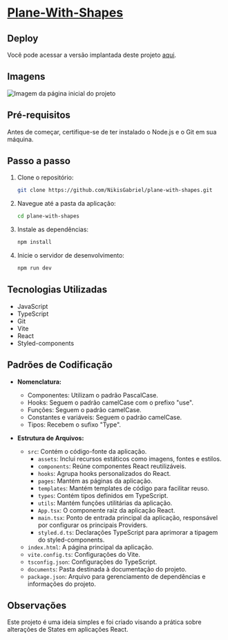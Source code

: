 # [Plane-With-Shapes](https://timely-pony-72338e.netlify.app/)

## Deploy

Você pode acessar a versão implantada deste projeto [aqui](https://timely-pony-72338e.netlify.app/).

## Imagens

![Imagem da página inicial do projeto](https://github.com/NikisGabriel/cart-react/blob/main/documents/cart-app-home.png)

## Pré-requisitos

Antes de começar, certifique-se de ter instalado o Node.js e o Git em sua máquina.

## Passo a passo

1. Clone o repositório:

   ```bash
   git clone https://github.com/NikisGabriel/plane-with-shapes.git
   ```

2. Navegue até a pasta da aplicação:

   ```bash
   cd plane-with-shapes
   ```

3. Instale as dependências:

   ```bash
   npm install
   ```

4. Inicie o servidor de desenvolvimento:

   ```bash
   npm run dev
   ```

## Tecnologias Utilizadas

- JavaScript
- TypeScript
- Git
- Vite
- React
- Styled-components

## Padrões de Codificação

- **Nomenclatura:**

  - Componentes: Utilizam o padrão PascalCase.
  - Hooks: Seguem o padrão camelCase com o prefixo "use".
  - Funções: Seguem o padrão camelCase.
  - Constantes e variáveis: Seguem o padrão camelCase.
  - Tipos: Recebem o sufixo "Type".

- **Estrutura de Arquivos:**
  - `src`: Contém o código-fonte da aplicação.
    - `assets`: Inclui recursos estáticos como imagens, fontes e estilos.
    - `components`: Reúne componentes React reutilizáveis.
    - `hooks`: Agrupa hooks personalizados do React.
    - `pages`: Mantém as páginas da aplicação.
    - `templates`: Mantém templates de código para facilitar reuso.
    - `types`: Contém tipos definidos em TypeScript.
    - `utils`: Mantém funções utilitárias da aplicação.
    - `App.tsx`: O componente raiz da aplicação React.
    - `main.tsx`: Ponto de entrada principal da aplicação, responsável por configurar os principais Providers.
    - `styled.d.ts`: Declarações TypeScript para aprimorar a tipagem do styled-components.
  - `index.html`: A página principal da aplicação.
  - `vite.config.ts`: Configurações do Vite.
  - `tsconfig.json`: Configurações do TypeScript.
  - `documents`: Pasta destinada à documentação do projeto.
  - `package.json`: Arquivo para gerenciamento de dependências e informações do projeto.

## Observações

Este projeto é uma ideia simples e foi criado visando a prática sobre alterações de States em aplicações React.
